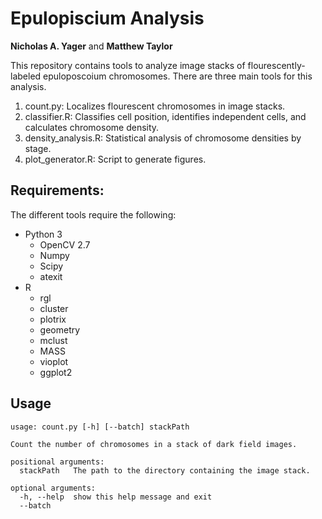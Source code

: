 # Epulopiscium Analysis

**Nicholas A. Yager** and **Matthew Taylor**

This repository contains tools to analyze image stacks of flourescently-labeled
epuloposcoium chromosomes. There are three main tools for this analysis.

1. count.py: Localizes flourescent chromosomes in image stacks.
2. classifier.R: Classifies cell position, identifies independent cells, and
   calculates chromosome density.
3. density\_analysis.R: Statistical analysis of chromosome densities by stage.
4. plot\_generator.R: Script to generate figures.

## Requirements:

The different tools require the following:
* Python 3
    * OpenCV 2.7
    * Numpy
    * Scipy
    * atexit
* R
    * rgl
    * cluster
    * plotrix
    * geometry
    * mclust
    * MASS
    * vioplot
    * ggplot2

## Usage
```
usage: count.py [-h] [--batch] stackPath

Count the number of chromosomes in a stack of dark field images.

positional arguments:
  stackPath   The path to the directory containing the image stack.

optional arguments:
  -h, --help  show this help message and exit
  --batch
```
